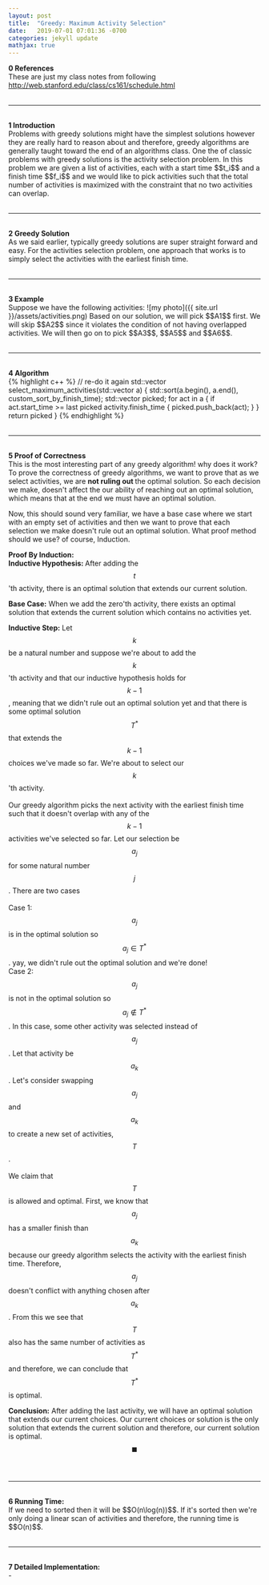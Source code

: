 ```yaml
---
layout: post
title:  "Greedy: Maximum Activity Selection"
date:   2019-07-01 07:01:36 -0700
categories: jekyll update
mathjax: true
---
```

<b>0 References</b><br>
These are just my class notes from following http://web.stanford.edu/class/cs161/schedule.html
<br>
<br>
<hr>
<!------------------------------------------------------------------------------------>
<br>
<b>1 Introduction</b><br>
Problems with greedy solutions might have the simplest solutions however they are really hard to reason about and therefore, greedy algorithms are generally taught toward the end of an algorithms class. One the of classic problems with greedy solutions is the activity selection problem. In this problem we are given a list of activities, each with a start time $$t_i$$ and a finish time $$f_i$$ and we would like to pick activities such that the total number of activities is maximized with the constraint that no two activities can overlap.
<br>
<br>
<hr>
<!------------------------------------------------------------------------------------>
<br>
<b>2 Greedy Solution</b><br>
As we said earlier, typically greedy solutions are super straight forward and easy. For the activities selection problem, one approach that works is to simply select the activities with the earliest finish time.
<br>
<br>
<hr>
<!------------------------------------------------------------------------------------>
<br>
<b>3 Example</b><br>
Suppose we have the following activities:
![my photo]({{ site.url }}/assets/activities.png)
Based on our solution, we will pick $$A1$$ first. We will skip $$A2$$ since it violates the condition of not having overlapped activities. We will then go on to pick $$A3$$, $$A5$$ and $$A6$$.
<br>
<br>
<hr>
<!------------------------------------------------------------------------------------>
<br>
<b>4 Algorithm</b>
<br>
{% highlight c++ %}
// re-do it again
std::vector<activity> select_maximum_activities(std::vector<activity> a) {
	std::sort(a.begin(), a.end(), custom_sort_by_finish_time);
	std::vector<activity> picked;
	for act in a {
		if act.start_time >= last picked activity.finish_time {
			picked.push_back(act);
		}
	}
	return picked
}
{% endhighlight %}
<br>
<br>
<hr>
<!------------------------------------------------------------------------------------>
<br>
<b>5 Proof of Correctness</b><br>
This is the most interesting part of any greedy algorithm! why does it work? To prove the correctness of greedy algorithms, we want to prove that as we select activities, we are <b> not ruling out </b> the optimal solution. So each decision we make, doesn't affect the our ability of reaching out an optimal solution, which means that at the end we must have an optimal solution.
<br>

Now, this should sound very familiar, we have a base case where we start with an empty set of activities and then we want to prove that each selection we make doesn't rule out an optimal solution. What proof method should we use? of course, Induction.
<br>

<b>Proof By Induction:</b><br>
<b>Inductive Hypothesis: </b> After adding the $$t$$'th activity, there is an optimal solution that extends our current solution.
<br>
 
<b>Base Case:</b> When we add the zero'th activity, there exists an optimal solution that extends the current solution which contains no activities yet.
<br>

<b>Inductive Step:</b>
Let $$k$$ be a natural number and suppose we're about to add the $$k$$'th activity and that our inductive hypothesis holds for $$k-1$$, meaning that we didn't rule out an optimal solution yet and that there is some optimal solution $$T^*$$ that extends the $$k-1$$ choices we've made so far. We're about to select our $$k$$'th activity. 
<br><br>
Our greedy algorithm picks the next activity with the earliest finish time such that it doesn't overlap with any of the $$k-1$$ activities we've selected so far. Let our selection be $$a_j$$ for some natural number $$j$$. There are two cases <br><br>
Case 1: $$a_j$$ is in the optimal solution so $$a_j \in T^*$$. yay, we didn't rule out the optimal solution and we're done! <br>
Case 2: $$a_j$$ is not in the optimal solution so $$a_j \not\in T^*$$. In this case, some other activity was selected instead of $$a_j$$. Let that activity be $$a_k$$. Let's consider swapping $$a_j$$ and $$a_k$$ to create a new set of activities, $$T$$.
<br><br>
We claim that $$T$$ is allowed and optimal. First, we know that $$a_j$$ has a smaller finish than $$a_k$$ because our greedy algorithm selects the activity with the earliest finish time. Therefore, $$a_j$$ doesn't conflict with anything chosen after $$a_k$$. From this we see that $$T$$ also has the same number of activities as $$T^*$$ and therefore, we can conclude that $$T^*$$ is optimal.

<b>Conclusion:</b>
After adding the last activity, we will have an optimal solution that extends our current choices. Our current choices or solution is the only solution that extends the current solution and therefore, our current solution is optimal. $$\blacksquare$$
<br>
<br>
<hr>
<!------------------------------------------------------------------------------------>
<br>
<b>6 Running Time:</b> <br>
If we need to sorted then it will be $$O(n\log(n))$$. If it's sorted then we're only doing a linear scan of activities and therefore, the running time is $$O(n)$$. 
<br>
<br>
<!------------------------------------------------------------------------------------>
<hr>
<br>
<b>7 Detailed Implementation:</b> <br>
-
<br>
<br>




